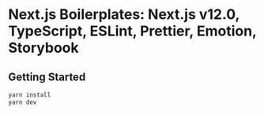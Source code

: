 # Next.js Boilerplates: Next.js v12.0, TypeScript, ESLint, Prettier, Emotion, Storybook

## Getting Started

```bash
yarn install
yarn dev
```
